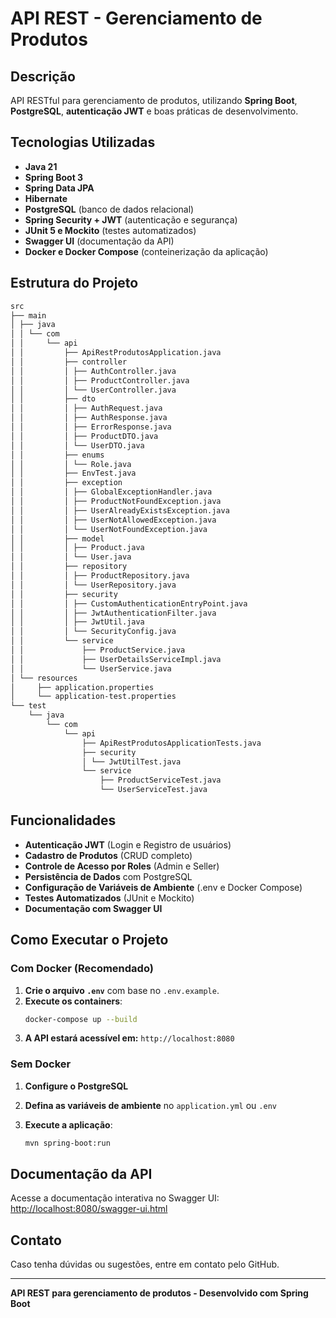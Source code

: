 # API REST - Gerenciamento de Produtos

## Descrição

API RESTful para gerenciamento de produtos, utilizando **Spring Boot**, **PostgreSQL**, **autenticação JWT** e boas práticas de desenvolvimento.

## Tecnologias Utilizadas

- **Java 21**
- **Spring Boot 3**
- **Spring Data JPA**
- **Hibernate**
- **PostgreSQL** (banco de dados relacional)
- **Spring Security + JWT** (autenticação e segurança)
- **JUnit 5 e Mockito** (testes automatizados)
- **Swagger UI** (documentação da API)
- **Docker e Docker Compose** (conteinerização da aplicação)

## Estrutura do Projeto
```sh
src
├── main
│ ├── java
│ │ └── com
│ │     └── api
│ │         ├── ApiRestProdutosApplication.java
│ │         ├── controller
│ │         │ ├── AuthController.java
│ │         │ ├── ProductController.java
│ │         │ └── UserController.java
│ │         ├── dto
│ │         │ ├── AuthRequest.java
│ │         │ ├── AuthResponse.java
│ │         │ ├── ErrorResponse.java
│ │         │ ├── ProductDTO.java
│ │         │ └── UserDTO.java
│ │         ├── enums
│ │         │ └── Role.java
│ │         ├── EnvTest.java
│ │         ├── exception
│ │         │ ├── GlobalExceptionHandler.java
│ │         │ ├── ProductNotFoundException.java
│ │         │ ├── UserAlreadyExistsException.java
│ │         │ ├── UserNotAllowedException.java
│ │         │ └── UserNotFoundException.java
│ │         ├── model
│ │         │ ├── Product.java
│ │         │ └── User.java
│ │         ├── repository
│ │         │ ├── ProductRepository.java
│ │         │ └── UserRepository.java
│ │         ├── security
│ │         │ ├── CustomAuthenticationEntryPoint.java
│ │         │ ├── JwtAuthenticationFilter.java
│ │         │ ├── JwtUtil.java
│ │         │ └── SecurityConfig.java
│ │         └── service
│ │             ├── ProductService.java
│ │             ├── UserDetailsServiceImpl.java
│ │             └── UserService.java
│ └── resources
│     ├── application.properties
│     └── application-test.properties
└── test
    └── java
        └── com
            └── api
                ├── ApiRestProdutosApplicationTests.java
                ├── security
                │ └── JwtUtilTest.java
                └── service
                    ├── ProductServiceTest.java
                    └── UserServiceTest.java

```


## Funcionalidades

- **Autenticação JWT** (Login e Registro de usuários)
- **Cadastro de Produtos** (CRUD completo)
- **Controle de Acesso por Roles** (Admin e Seller)
- **Persistência de Dados** com PostgreSQL
- **Configuração de Variáveis de Ambiente** (.env e Docker Compose)
- **Testes Automatizados** (JUnit e Mockito)
- **Documentação com Swagger UI**

## Como Executar o Projeto

### Com Docker (Recomendado)

1. **Crie o arquivo `.env`** com base no `.env.example`.
2. **Execute os containers**:
   ```sh
   docker-compose up --build
3.  **A API estará acessível em:** `http://localhost:8080`

### Sem Docker

1.  **Configure o PostgreSQL**
2.  **Defina as variáveis de ambiente** no `application.yml` ou `.env`
3.  **Execute a aplicação**:

    ```sh
    mvn spring-boot:run
    ```

## Documentação da API

Acesse a documentação interativa no Swagger UI:  
[http://localhost:8080/swagger-ui.html](http://localhost:8080/swagger-ui.html)

## Contato

Caso tenha dúvidas ou sugestões, entre em contato pelo GitHub.

---


**API REST para gerenciamento de produtos - Desenvolvido com Spring Boot**
